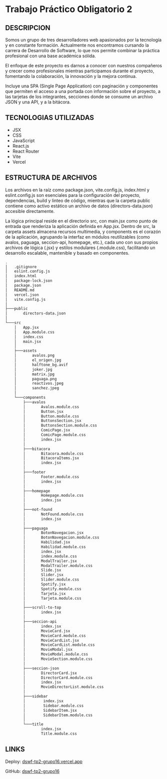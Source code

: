 # Trabajo Práctico Obligatorio 2

## DESCRIPCION

Somos un grupo de tres desarrolladores web apasionados por la tecnología y en constante formación. Actualmente nos encontramos cursando la carrera de Desarrollo de Software, lo que nos permite combinar la práctica profesional con una base académica sólida.

El enfoque de este proyecto es darnos a conocer con nuestros compañeros y crecer como profesionales mientras participamos durante el proyecto, fomentando la colaboración, la innovación y la mejora continua.

Incluye una SPA (Single Page Application) con paginación y componentes que permiten el acceso a una portada con información sobre el proyecto, a las tarjetas de los integrantes, secciones donde se consume un archivo JSON y una API, y a la bitácora.

## TECNOLOGIAS UTILIZADAS

- JSX
- CSS
- JavaScript
- React.js
- React Router
- Vite
- Vercel

## ESTRUCTURA DE ARCHIVOS

Los archivos en la raíz como package.json, vite.config.js, index.html y eslint.config.js son esenciales para la configuración del proyecto, dependencias, build y linteo de código, mientras que la carpeta public contiene como activo estático un archivo de datos (directors-data.json) accesible directamente.

La lógica principal reside en el directorio src, con main.jsx como punto de entrada que renderiza la aplicación definida en App.jsx. Dentro de src, la carpeta assets almacena recursos multimedia, y components es el corazón de la aplicación, agrupando la interfaz en módulos reutilizables (como avalos, paguaga, seccion-api, homepage, etc.), cada uno con sus propios archivos de lógica (.jsx) y estilos modulares (.module.css), facilitando un desarrollo escalable, mantenible y basado en componentes.

```bash
.
│   .gitignore
│   eslint.config.js
│   index.html
│   package-lock.json
│   package.json
│   README.md
│   vercel.json
│   vite.config.js
│
├───public
│       directors-data.json
│
└───src
    │   App.jsx
    │   App.module.css
    │   index.css
    │   main.jsx
    │
    ├───assets
    │       avalos.png
    │       el_origen.jpg
    │       halftone_bg.avif
    │       joker.jpg
    │       matrix.jpg
    │       paguaga.png
    │       reactivos.jpeg
    │       sanchez.jpeg
    │
    └───components
        ├───avalos
        │       Avalos.module.css
        │       Button.jsx
        │       Button.module.css
        │       ButtonsSection.jsx
        │       ButtonsSection.module.css
        │       ComicPage.jsx
        │       ComicPage.module.css
        │       index.jsx
        │
        ├───bitacora
        │       Bitacora.module.css
        │       BitacoraItems.jsx
        │       index.jsx
        │
        ├───footer
        │       Footer.module.css
        │       index.jsx
        │
        ├───homepage
        │       Homepage.module.css
        │       index.jsx
        │
        ├───not-found
        │       NotFound.module.css
        │       index.jsx
        │
        ├───paguaga
        │       BotonNavegacion.jsx
        │       BotonNavegacion.module.css
        │       Habilidad.jsx
        │       Habilidad.module.css
        │       index.jsx
        │       index.module.css
        │       ModalTrailer.jsx
        │       ModalTrailer.module.css
        │       Slide.jsx
        │       Slider.jsx
        │       Slider.module.css
        │       Spotify.jsx
        │       Spotify.module.css
        │       Tarjeta.jsx
        │       Tarjeta.module.css
        │
        ├───scroll-to-top
        │       index.jsx
        │
        ├───seccion-api
        │       index.jsx
        │       MovieCard.jsx
        │       MovieCard.module.css
        │       MovieCardList.jsx
        │       MovieCardList.module.css
        │       MovieModal.jsx
        │       MovieModal.module.css
        │       MovieSection.module.css
        │
        ├───seccion-json
        │       DirectorCard.jsx
        │       DirectorCard.module.css
        │       index.jsx
        │       MovieDirectorList.module.css
        │       
        ├───sidebar
        │        index.jsx
        │        Sidebar.module.css
        │        SidebarItem.jsx
        │        SidebarItem.module.css
        │
        └───title
                index.jsx
                Title.module.css


```

## LINKS

Deploy: [dswf-tp2-grupo16.vercel.app](https://dswf-tp2-grupo16.vercel.app)

GitHub: [dswf-tp2-grupo16](https://github.com/sanavalos/dswf-tp2-grupo16)

